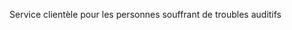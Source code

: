 <Token xmlns:xlink="http://www.w3.org/1999/xlink">Service clientèle pour les personnes souffrant de troubles auditifs</Token>

<!--HONumber=May16_HO1-->


